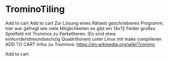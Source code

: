 # TrominoTiling 
Add to cart Add to cart Zur Lösung eines Rätsels geschriebenes Programm, hier war gefragt wie viele Möglichkeiten es gibt ein 14x12 Felder großes Spielfeld mit Trominos zu Parkettieren. (Es sind etwa einhundertdreiundsechzig Quadrillionen)
unter Linux mit make compilieren ADD TO CART
Infos zu Trominos: https://en.wikipedia.org/wiki/Tromino

Add to cart
